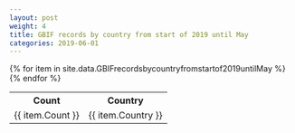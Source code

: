 ```yaml
---
layout: post
weight: 4
title: GBIF records by country from start of 2019 until May
categories: 2019-06-01
---
```

<table>
	<tr>
		<th>Count</th>
		<th>Country</th>
	</tr>
{% for item in site.data.GBIFrecordsbycountryfromstartof2019untilMay %}
	<tr>
		<td>{{ item.Count }}</td>
		<td>{{ item.Country }}</td>
	</tr>
                     {% endfor %}
</table>